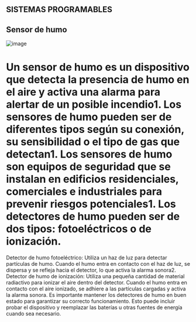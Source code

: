 ## SISTEMAS PROGRAMABLES

##  Sensor de humo

![image](https://github.com/AlvarezAlex/Sistemas-Programables/assets/80359361/d3cd7a9d-83f1-4e75-943d-7907cde9c582)

# Un sensor de humo es un dispositivo que detecta la presencia de humo en el aire y activa una alarma para alertar de un posible incendio1. Los sensores de humo pueden ser de diferentes tipos según su conexión, su sensibilidad o el tipo de gas que detectan1. Los sensores de humo son equipos de seguridad que se instalan en edificios residenciales, comerciales e industriales para prevenir riesgos potenciales1. Los detectores de humo pueden ser de dos tipos: fotoeléctricos o de ionización.
Detector de humo fotoeléctrico: Utiliza un haz de luz para detectar partículas de humo. Cuando el humo entra en contacto con el haz de luz, se dispersa y se refleja hacia el detector, lo que activa la alarma sonora2. Detector de humo de ionización: Utiliza una pequeña cantidad de material radiactivo para ionizar el aire dentro del detector. 
Cuando el humo entra en contacto con el aire ionizado, se adhiere a las partículas cargadas y activa la alarma sonora. Es importante mantener los detectores de humo en buen estado para garantizar su correcto funcionamiento. Esto puede incluir probar el dispositivo y reemplazar las baterías u otras fuentes de energía cuando sea necesario.
